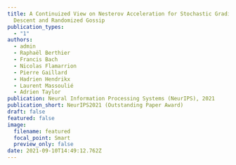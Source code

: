 ```yaml
---
title: A Continuized View on Nesterov Acceleration for Stochastic Gradient
  Descent and Randomized Gossip
publication_types:
  - "1"
authors:
  - admin
  - Raphaël Berthier
  - Francis Bach
  - Nicolas Flamarrion
  - Pierre Gaillard
  - Hadrien Hendrikx
  - Laurent Massoulié
  - Adrien Taylor
publication: Neural Information Processing Systems (NeurIPS), 2021
publication_short: NeurIPS2021 (Outstanding Paper Award)
draft: false
featured: false
image:
  filename: featured
  focal_point: Smart
  preview_only: false
date: 2021-09-10T14:49:12.762Z
---
```

